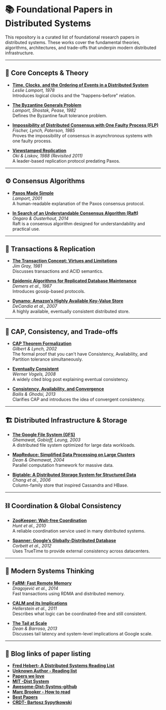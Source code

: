 # 📚 Foundational Papers in Distributed Systems

This repository is a curated list of foundational research papers in distributed systems. These works cover the fundamental theories, algorithms, architectures, and trade-offs that underpin modern distributed infrastructure.

---

## 🧠 Core Concepts & Theory

- **[Time, Clocks, and the Ordering of Events in a Distributed System](https://lamport.azurewebsites.net/pubs/time-clocks.pdf)**  
  *Leslie Lamport, 1978*  
  Introduces logical clocks and the "happens-before" relation.

- **[The Byzantine Generals Problem](https://lamport.azurewebsites.net/pubs/byz.pdf)**  
  *Lamport, Shostak, Pease, 1982*  
  Defines the Byzantine fault tolerance problem.

- **[Impossibility of Distributed Consensus with One Faulty Process (FLP)](https://groups.csail.mit.edu/tds/papers/Lynch/jacm85.pdf)**  
  *Fischer, Lynch, Paterson, 1985*  
  Proves the impossibility of consensus in asynchronous systems with one faulty process.

- **[Viewstamped Replication](https://pmg.csail.mit.edu/papers/vr-revisited.pdf)**  
  *Oki & Liskov, 1988 (Revisited 2011)*  
  A leader-based replication protocol predating Paxos.

---

## ⚙️ Consensus Algorithms

- **[Paxos Made Simple](https://lamport.azurewebsites.net/pubs/paxos-simple.pdf)**  
  *Lamport, 2001*  
  A human-readable explanation of the Paxos consensus protocol.

- **[In Search of an Understandable Consensus Algorithm (Raft)](https://raft.github.io/raft.pdf)**  
  *Ongaro & Ousterhout, 2014*  
  Raft is a consensus algorithm designed for understandability and practical use.

---

## 🔁 Transactions & Replication

- **[The Transaction Concept: Virtues and Limitations](https://research.microsoft.com/en-us/um/people/gray/papers/theTransactionConcept.pdf)**  
  *Jim Gray, 1981*  
  Discusses transactions and ACID semantics.

- **[Epidemic Algorithms for Replicated Database Maintenance](https://cs-www.cs.yale.edu/homes/yu-minlan/teach/cs425/papers/epidemic.pdf)**  
  *Demers et al., 1987*  
  Introduces gossip-based protocols.

- **[Dynamo: Amazon’s Highly Available Key-Value Store](https://www.allthingsdistributed.com/files/amazon-dynamo-sosp2007.pdf)**  
  *DeCandia et al., 2007*  
  A highly available, eventually consistent distributed store.

---

## 📜 CAP, Consistency, and Trade-offs

- **[CAP Theorem Formalization](https://people.csail.mit.edu/lynch/pubs/CAP.pdf)**  
  *Gilbert & Lynch, 2002*  
  The formal proof that you can't have Consistency, Availability, and Partition tolerance simultaneously.

- **[Eventually Consistent](https://www.allthingsdistributed.com/2008/12/eventually_consistent.html)**  
  *Werner Vogels, 2008*  
  A widely cited blog post explaining eventual consistency.

- **[Consistency, Availability, and Convergence](https://www.bailis.org/papers/hat2014.pdf)**  
  *Bailis & Ghodsi, 2013*  
  Clarifies CAP and introduces the idea of convergent consistency.

---

## 🏗️ Distributed Infrastructure & Storage

- **[The Google File System (GFS)](https://static.googleusercontent.com/media/research.google.com/en//archive/gfs-sosp2003.pdf)**  
  *Ghemawat, Gobioff, Leung, 2003*  
  A distributed file system optimized for large data workloads.

- **[MapReduce: Simplified Data Processing on Large Clusters](https://research.google.com/archive/mapreduce.html)**  
  *Dean & Ghemawat, 2004*  
  Parallel computation framework for massive data.

- **[Bigtable: A Distributed Storage System for Structured Data](https://research.google.com/archive/bigtable-osdi06.pdf)**  
  *Chang et al., 2006*  
  Column-family store that inspired Cassandra and HBase.

---

## ⛓️ Coordination & Global Consistency

- **[ZooKeeper: Wait-free Coordination](https://www.usenix.org/legacy/event/atc10/tech/full_papers/Hunt.pdf)**  
  *Hunt et al., 2010*  
  A reliable coordination service used in many distributed systems.

- **[Spanner: Google’s Globally-Distributed Database](https://research.google.com/archive/spanner-osdi2012.pdf)**  
  *Corbett et al., 2012*  
  Uses TrueTime to provide external consistency across datacenters.

---

## 🧪 Modern Systems Thinking

- **[FaRM: Fast Remote Memory](https://www.microsoft.com/en-us/research/wp-content/uploads/2016/02/farm-sosp14.pdf)**  
  *Dragojević et al., 2014*  
  Fast transactions using RDMA and distributed memory.

- **[CALM and its Implications](https://dsf.berkeley.edu/papers/calm-pods.pdf)**  
  *Hellerstein et al., 2011*  
  Describes what logic can be coordinated-free and still consistent.

- **[The Tail at Scale](https://research.google.com/pubs/archive/40801.pdf)**  
  *Dean & Barroso, 2013*  
  Discusses tail latency and system-level implications at Google scale.

---

## 🧪 Blog links of paper listing
- **[Fred Hebert- A Distributed Systems Reading List](https://ferd.ca/a-distributed-systems-reading-list.html)**
- **[Unknown Author - Reading list](https://dancres.github.io/Pages/)**
- **[Papers we love](https://github.com/papers-we-love/papers-we-love)**
- **[MIT -Dist System](https://www.youtube.com/playlist?list=PLrw6a1wE39_tb2fErI4-WkMbsvGQk9_UB)**
- **[Awesome-Dist-Systms-github](https://github.com/theanalyst/awesome-distributed-systems#meta-lists)**
- **[Marc Brooker - How to read](https://brooker.co.za/blog/2020/05/25/reading.html)**
- **[Best Papers](https://jeffhuang.com/best_paper_awards/)**
- **[CRDT- Bartosz Sypytkowski](https://www.bartoszsypytkowski.com/)**
